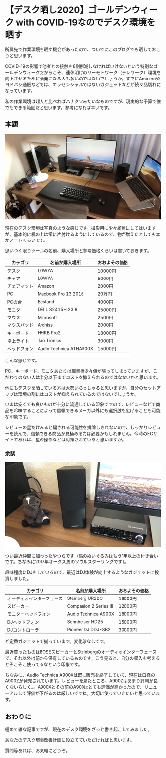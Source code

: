 # 【デスク晒し2020】ゴールデンウィーク with COVID-19なのでデスク環境を晒す

所属先で作業環境を晒す機会があったので、ついでにこのブログでも晒しておこうと思います。

COVID-19の影響で他者との接触を8割削減しなければいけないという特別なゴールデンウィークだからこそ、連休明けのリーモトワーク（テレワーク）環境を向上させるために活発になる人も多いのではないでしょうか。すでにAmazonやヨドバシ通販などでは、エッセンシャルではないガジェットなどが続々品切れになっています。

私の作業環境は超人と比べればハナクソみたいなものですが、現実的な予算で誰でもできる範囲だと思います。参考になれば幸いです。

## 本題

![デスクトップ環境](./images/desktop.jpg)

現在のデスク環境は写真のような感じです。撮影用に少々綺麗にしてはいますが、基本的に机の上は常に片付けるようにしているので、物が増えたとしても本かノートくらいです。

思いつく限りツールの名前、購入場所と参考価格くらいは書いておきます。

|カテゴリ|名前か購入場所|おおよその価格|
|-|-|-|
|デスク|LOWYA|10000円|
|チェア|LOWYA|5000円|
|チェアマット|Amazon|2000円|
|PC|Macbook Pro 13 2016|20万円|
|PCの台|Bestand|4000円|
|モニタ|DELL S2415H 23.8|25000円|
|マウス|Microsoft|2500円|
|マウスパッド|Archiss|2000円|
|キーボード|HHKB Pro2|18000円|
|卓上ライト|Tao Tronics|3000円|
|ヘッドフォン|Audio Technica ATHA900X|15000円|

こんな感じです。

PC、キーボード、モニタあたりは職業柄少々値が張ってしまっていますが、こだわりのない人は半分以下までコストを抑えられるのではなないかと思います。

他にもデスクを晒している方は大勢いらっしゃると思いますが、自分のセットアップは環境の割にはコストが抑えられているのではないでしょうか。

いまは安くても良いものが十分に流通している印象ですので、レビューなどで商品を吟味することによって信頼できるメーカ以外にも選択肢を広げることも可能な印象です。

レビューの星だけみると騙される可能性を排除しきれないので、しっかりレビューを読んで、信頼できる商品か見極める力は必要かもしれません。今時のECサイトであれば、星の操作などは対策されていると思いますが。

### 余談

![音響まわり](./images/audio.jpg)

つい最近仲間に加わったやつらです（馬のぬいぐるみはもう1年以上の付き合いです。ちなみに2017年オークス馬のソウルスターリングです）。

趣味程度にDJをしているので、最近はDJ体験が向上するようなガジェットに投資しました。

|カテゴリ|名前か購入場所|おおよその価格|
|-|-|-|
|オーディオインターフェース|Steinberg UR22C|18000円|
|スピーカー| Companion 2 Series III |12000円|
|モニターヘッドフォン|Audio Technica A900X|18000円|
|DJヘッドフォン|Sennheiser HD25|15000円|
|DJコントローラ|Pioneer DJ DDJ-SB2|30000円|

ど定番ガジェットで揃っています。変化球なしです。

最近買ったものはBOSEスピーカーとSteinbergのオーディオインターフェースで、それ以外は前から保有しているものです。こう見ると、自分の収入を考えるとそこそこ使ってるなという印象です。

ちなみに、Audio Technica A900Xは既に販売を終了していて、現在は口径のA900Zが発売されています。レビューを見たところ、A900Zはあまり評判が良くないらしく。。A900Xとその前のA900はとても評価が高かったので、リニューアルして評価が下がるのは厳しいですね。大切に使っていきたいと思っています。

## おわりに

極めて雑な記事ですが、現在のデスク環境をざっと書き起こしてみました。

あなたのデスク環境改善計画に役立てていただければと思います。

質問等あれば、お気軽にどうぞ。
